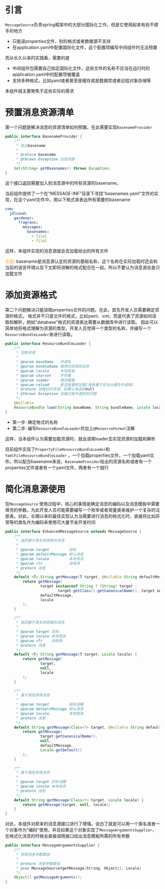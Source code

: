 # 引言

`MessageSource`负责spring框架中的大部分国际化工作，但是它使用起来有些不顺手的地方

* 只能读properties文件，别的格式或者数据源不支持
* 在application.yaml中配置国际化文件，这个配置项编写中间组件时无法预置

而从长久以来的实践看，需要的是

* 中间组件包需要自己指定国际化文件，这些文件的名称不应当在运行时的application.yaml中的配置项被覆盖
* 支持多种格式，比如yaml或者甚至是缓存或是数据库或者远程对象存储等

本组件就主要聚焦于这些实际的需求

# 预置消息资源清单

第一个问题是解决消息的资源清单如何预置。在此需要实现`BasenameProvider`

```java
public interface BasenameProvider {
    /**
     * 给出basename
     *
     * @return basename
     * @throws Exception 出现问题
     */
    Set<String> getBasenames() throws Exception;
}
```

这个接口返回需要加入到消息源中的所有资源的basename。

当前组件提供了一个在"MESSAGE-INF"目录下寻找"basenames.yaml"文件的实现，在这个yaml文件中，用以下格式来表达所有需要的basename

```yaml
com:
  jdlcoud:
    gardener:
      fragrans:
        messages:
          basenames:
            - file1
            - file2
```

这样，本组件实现的消息源就会去加载给出的所有文件

<font color=orange>注意</font>: basename是消息源认定的资源的基础名称，这个名称在实际加载时还会和当前的语言环境以及下文即将讲解的格式配合在一起，所以不要认为消息源总是只加载文件

# 添加资源格式

第二个问题解决只能读取properties文件的问题。在此，首先开发人员需要确定资源的格式。 格式并不只是文件的格式，比如yaml、xml，而是代表了资源如何读取和解析，例如"database"格式的资源表达需要从数据库中进行读取。
因此可以简单地将格式理解为资源的类型，开发人员觉得一个类型的名称，并编写一个`ResourceBundleLoader`来进行读取。

```java
public interface ResourceBundleLoader {
    /**
     * 加载资源
     *
     * @param baseName   资源名
     * @param bundleName 推荐的资源包名称
     * @param locale     本地信息
     * @param charset    字符集
     * @param loader     类加载器
     * @param reload     是否是重新加载(意味着不应当从缓存中读取)
     * @return 加载后的资源，如果么有返回null
     * @throws Exception 加载过程中遇到的问题
     */
    @Nullable
    ResourceBundle load(String baseName, String bundleName, Locale locale, String charset, ClassLoader loader, boolean reload) throws Exception;
}
```

* 第一步: 确定格式的名称
* 第二步: 编写`ResourceBundleLoader`并加上`@ResourceFormat`注解

这样，当本组件认为需要加载资源时，就会调用loader去实现资源的加载和解析

目前组件实现了`PropertyFileResourceBundleLoader`和`YamlFileResourceBundleLoader`
，一个加载properties文件，一个加载yaml文件。所以配合basename来说，`BasenameProvider`给出的资源名称或者有一个properties文件或者有一个yaml文件，两者有一个就行

# 简化消息源使用

在`MessageSource`
使用过程中，核心的事情是确定消息的编码以及消息模板中需要填充的参数。为此开发人员可能需要编写一个枚举或者常量类来维护一个复杂的注册表。对此，长期以来的最佳实现认为当需要进行消息的格式化时，直接将比如异常等的类名作为编码来使用可大量节省开发时间

```java
public interface EnhancedMessageSource extends MessageSource {
    /**
     * 返回基于类名称获取的消息
     *
     * @param target         目标
     * @param defaultMessage 默认消息
     * @param locale         本地信息
     * @param <T>            没啥用
     * @return 消息
     */
    default <T> String getMessage(T target, @Nullable String defaultMessage, Locale locale) {
        return getMessage(
                target instanceof String ? (String) target :
                        target.getClass().getCanonicalName(), target instanceof MessageArgumentsSupplier ? ((MessageArgumentsSupplier) target).getMessageArguments() : null,
                defaultMessage,
                locale
        );
    }

    /**
     * 返回基于类名称获取的消息
     *
     * @param target 目标
     * @param locale 本地信息
     * @param <T>    没啥用
     * @return 消息
     */
    default <T> String getMessage(T target, Locale locale) {
        return getMessage(
                target,
                null,
                locale
        );
    }

    /**
     * 基于类型获得消息
     *
     * @param target         目标没醒
     * @param defaultMessage 默认消息
     * @param locale         本地信息
     * @return 消息
     */
    default String getMessage(Class<?> target, @Nullable String defaultMessage, Locale locale) {
        return getMessage(
                target.getCanonicalName(),
                null,
                defaultMessage,
                Locale.getDefault()
        );
    }

    /**
     * 基于类型获得消息
     *
     * @param target 目标没醒
     * @param locale 本地信息
     * @return 消息
     */
    default String getMessage(Class<?> target, Locale locale) {
        return getMessage(target, null, locale);
    }
}
```

对此，本组件对原来的消息源接口进行了增强。说白了就是可以用一个类名或者一个对象作为"编码"使用，并且如果这个对象实现了`MessageArgumentsSupplier`，在格式化消息的时候会直接调用接口给出消息模板所需的所有参数

```java
public interface MessageArgumentsSupplier {
    /**
     * 获得消息参数数组
     *
     * @return 消息参数数组
     * @see MessageSource#getMessage(String, Object[], Locale)
     */
    Object[] getMessageArguments();
}
```